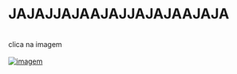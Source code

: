<h1>JAJAJJAJAAJAJJAJAJAAJAJA</h1>
<br>clica na imagem
<div>
<a href="https://www.youtube.com/watch?v=CNlmLJJfEBM">
<br><img align="center" alt="imagem" src="https://cdn.discordapp.com/attachments/779843392870940716/947133492754546738/unknown.png">
